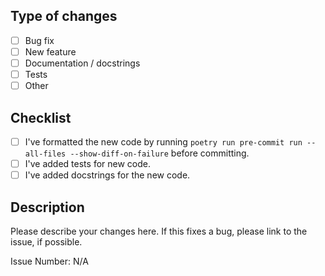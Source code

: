 ## Type of changes

- [ ] Bug fix
- [ ] New feature
- [ ] Documentation / docstrings
- [ ] Tests
- [ ] Other

## Checklist

- [ ] I've formatted the new code by running `poetry run pre-commit run --all-files --show-diff-on-failure` before committing.
- [ ] I've added tests for new code.
- [ ] I've added docstrings for the new code.

## Description

Please describe your changes here. If this fixes a bug, please link to the issue, if possible.

Issue Number: N/A
